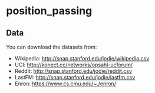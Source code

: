 # position_passing


## Data
You can download the datasets from:
* Wikipedia: http://snap.stanford.edu/jodie/wikipedia.csv
* UCI: http://konect.cc/networks/opsahl-ucforum/
* Reddit: http://snap.stanford.edu/jodie/reddit.csv
* LastFM: http://snap.stanford.edu/jodie/lastfm.csv
* Enron: https://www.cs.cmu.edu/~./enron/